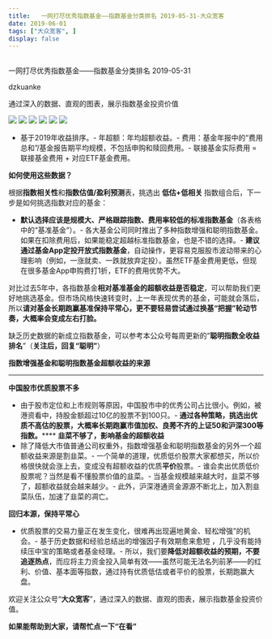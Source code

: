 ```yaml
---
title:   一网打尽优秀指数基金——指数基金分类排名 2019-05-31-大众宽客
date: 2019-06-01
tags: ["大众宽客", ]
display: false
---
```



## 



一网打尽优秀指数基金——指数基金分类排名 2019-05-31




dzkuanke




通过深入的数据、直观的图表，展示指数基金投资价值


<img class="rich_pages" data-ratio="1.7083333333333333" data-s="300,640" src="https://mmbiz.qpic.cn/mmbiz_png/PKw3FQPmhIiaCvzImc3gNQqjw0iatNYUOzKdQ6icrdo3nwXysTMO4LZujibr6ClDI2vvd4EF5hJUoggQl1CibEicsooQ/640?wx_fmt=png" data-type="png" data-w="1008" style=""/>

<img class="rich_pages" data-ratio="1.394" data-s="300,640" src="https://mmbiz.qpic.cn/mmbiz_png/PKw3FQPmhIiaCvzImc3gNQqjw0iatNYUOzyZlowNbolnicichicUg6diahhIhQ6nb4YcqO6WpvFPa6oapjibLLbic4UaIQ/640?wx_fmt=png" data-type="png" data-w="1000" style=""/>

<img class="rich_pages" data-ratio="1.5456349206349207" data-s="300,640" src="https://mmbiz.qpic.cn/mmbiz_png/PKw3FQPmhIiaCvzImc3gNQqjw0iatNYUOzibn66CtFULXvYMJJTJDwoia2cRon4yic8kFcfpPDBOQ7OuXYMGxXPia0pg/640?wx_fmt=png" data-type="png" data-w="1008" style="text-align: center;white-space: normal;"/>

<img class="rich_pages" data-ratio="1.3525896414342629" data-s="300,640" src="https://mmbiz.qpic.cn/mmbiz_png/PKw3FQPmhIiaCvzImc3gNQqjw0iatNYUOz5hXneHibIXVI9nFYzVIiacPMdQyuK0CgKqkhK9hiaauTWzJSRK2y9rFWQ/640?wx_fmt=png" data-type="png" data-w="1004" style="text-align: center;white-space: normal;"/>

<img class="rich_pages" data-ratio="1.124" data-s="300,640" src="https://mmbiz.qpic.cn/mmbiz_png/PKw3FQPmhIiaCvzImc3gNQqjw0iatNYUOz6EfNhWrEKZoIQmxSA5LSHJn6EQ2j94icaVOkjl3c146YSXYeX5Fy1ibA/640?wx_fmt=png" data-type="png" data-w="1000" style="text-align: center;white-space: normal;"/>

<img class="rich_pages" data-ratio="0.8210735586481114" data-s="300,640" src="https://mmbiz.qpic.cn/mmbiz_png/PKw3FQPmhIiaCvzImc3gNQqjw0iatNYUOzcU8pkD9mLiaQVYiab6JcwDkibAke8ufBcHgZKOqt1iaDW4PrOo2EEy66NA/640?wx_fmt=png" data-type="png" data-w="1006" style="text-align: center;white-space: normal;"/>


- 基于2019年收益排序。- 年超额：年均超额收益。- 费用：基金年报中的“费用总和”/基金报告期平均规模，不包括申购和赎回费用。- 联接基金实际费用 = 联接基金费用 + 对应ETF基金费用。




**如何使用这些数据？**



根据**指数相关性**和**指数估值/盈利预测**表，挑选出&nbsp;**低估+低相关** 指数组合后，下一步是如何挑选指数对应的基金：
- **默认选择应该是规模大、严格跟踪指数、费用率较低的标准指数基金**（各表格中的“基准基金”）。- 各大基金公司同时推出了多种指数增强和聪明指数基金。如果在扣除费用后，如果能稳定超越标准指数基金，也是不错的选择。- **建议通过基金App定投开放式指数基金**，自动操作，更容易克服股市波动带来的心理影响（例如，一涨就卖、一跌就放弃定投）。虽然ETF基金费用更低，但现在很多基金App申购费打1折，ETF的费用优势不大。


对比过去5年中，各指数基金**相对基准基金的超额收益是否稳定**<h-char unicode="ff0c" class="" style="max-width: 100%;box-sizing: border-box !important;word-wrap: break-word !important;">，</h-char>可以帮助我们更好地挑选基金。但市场风格快速转变时，上一年表现优秀的基金，可能就会落后，所以**请对基金长期跑赢基准保持平常心，更不要轻易尝试通过换基“把握”轮动节奏，大概率会变成左右打脸。**



缺乏历史数据的新成立指数基金，可以参考本公众号每周更新的“**聪明指数全收益排名**”（**关注后，回复“聪明”**）





**指数增强基金和聪明指数基金超额收益的来源**

****

**中国股市优质股票不多**
- 由于股市定位和上市规则等原因，中国股市中的优秀公司占比很小。例如，被港资看中，持股金额超过10亿的股票不到100只。- **通过各种策略，挑选出优质不高估的股票，大概率长期跑赢市值加权、良莠不齐的上证50和沪深300等指数。******
**韭菜不够了，影响基金的超额收益**
- 除了降低大市值普通公司权重外，指数增强基金和聪明指数基金的另外一个超额收益来源是割韭菜。- 一个简单的道理，优质低价股票大家都想买，所以价格很快就会涨上去，变成没有超额收益的优质**平价**股票。- 谁会卖出优质低价股票呢？当然是看不懂股票价值的韭菜。- 当基金规模越来越大时，韭菜不够了，超额收益就会越来越少。- 此外，沪深港通资金源源不断北上，加入割韭菜队伍，加速了韭菜的凋亡。


**回归本源，保持平常心**
- 优质股票的交易力量正在发生变化，很难再出现遍地黄金、轻松增强”的机会。- 基于历史数据和经验总结出的增强因子有效期愈来愈短 ，几乎没有能持续压中宝的策略或者基金经理。- 所以，我们要**降低对超额收益的预期，不要追逐热点**，而应将主力资金投入简单有效——虽然可能无法名列前茅——的红利、价值、基本面等指数，通过持有优质低估或者平价的股票，长期跑赢大盘。


欢迎关注公众号“**大众宽客**”，通过深入的数据、直观的图表，展示指数基金投资价值。



**如果能帮助到大家，请帮忙点一下<strong style="max-width: 100%;box-sizing: border-box !important;word-wrap: break-word !important;">“在看”**</strong>